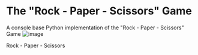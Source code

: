 # The "Rock - Paper - Scissors" Game
A console base Python implementation of the "Rock - Paper - Scissors" Game
![image](https://github.com/Nenogzar/RockPaperScissorsByNenogzar/assets/103338442/6c5fa677-5f68-4802-8071-70becbad8272)


Rock - Paper - Scissors 
